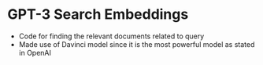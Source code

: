# GPT-3 Search Embeddings
- Code for finding the relevant documents related to query
- Made use of Davinci model since it is the most powerful model as stated in OpenAI
